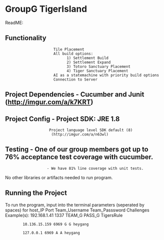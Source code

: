 # GroupG TigerIsland


ReadME: 

## Functionality         
                          Tile Placement
                          All build options:
                                1) Settlement Build
                                2) Settlement Expand
                                3) Totoro Sanctuary Placement
                                4) Tiger Sanctuary Placement
                          AI as a statemachine with priority build options
                          Connection to Server       
## Project Dependencies  - Cucumber and Junit (http://imgur.com/a/k7KRT)
## Project Config        - Project SDK: JRE 1.8
                        Project language level SDK default (8)
                         (http://imgur.com/a/n63wl)
                       
## Testing                - One of our group members got up to 76% acceptance test coverage with cucumber.
                       - We have 81% line coverage with unit tests.
     
                        
No other libraries or artifacts needed to run program. 
## Running the Project
To run the program, input into the terminal parameters (seperated by spaces) for host_IP Port Team_Username Team_Passsword Challenges
Example(s): 192.168.1.41 1337 TEAM_G PASS_G TigersRule
            
            10.136.15.159 6969 G G heygang
            
            127.0.0.1 6969 A A heygang

